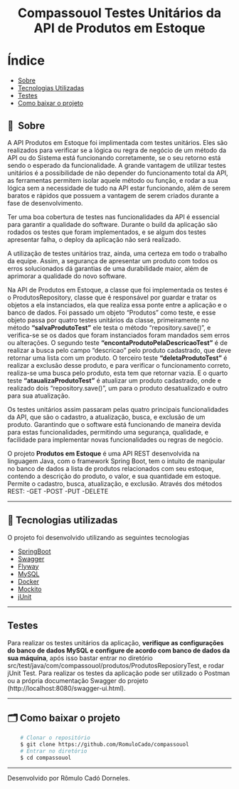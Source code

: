 <h1 align="center"> Compassouol Testes Unitários da API de Produtos em Estoque<h1>

# Índice

- [Sobre](#-sobre)
- [Tecnologias Utilizadas](#-tecnologias-utilizadas)
- [Testes](#testes)
- [Como baixar o projeto](#-como-baixar-o-projeto)

## 🔖&nbsp; Sobre
A API Produtos em Estoque foi implimentada com testes unitários. Eles são realizados para verificar se a lógica ou regra de negócio de um método da API ou do Sistema está funcionando corretamente, se o seu retorno está sendo o esperado da funcionalidade. A grande vantagem de utilizar testes unitários é a possibilidade de não depender do funcionamento total da API, as ferramentas permitem isolar aquele método ou função, e rodar a sua lógica sem a necessidade de tudo na API estar funcionando, além de serem baratos e rápidos que possuem a vantagem de serem criados durante a fase de desenvolvimento.

Ter uma boa cobertura de testes nas funcionalidades da API é essencial para garantir a qualidade do software. Durante o build da aplicação são rodados os testes que foram implementados, e se algum dos testes apresentar falha, o deploy da aplicação não será realizado.

A utilização de testes unitários traz, ainda, uma certeza em todo o trabalho da equipe. Assim, a segurança de apresentar um produto com todos os erros solucionados dá garantias de uma durabilidade maior, além de aprimorar a qualidade do novo software. 

Na API de Produtos em Estoque, a classe que foi implementada os testes é o ProdutosRepository, classe que é responsável por guardar e tratar os objetos a ela instanciados, ela que realiza essa ponte entre a aplicação e o banco de dados. Foi passado um objeto “Produtos” como teste, e esse objeto passa por quatro testes unitários da classe, primeiramente no método **“salvaProdutoTest”** ele testa o método “repository.save()”, e verifica-se se os dados que foram instanciados foram mandados sem erros ou alterações. O segundo teste **“encontaProdutoPelaDescricaoTest”** é de realizar a busca pelo campo “descricao” pelo produto cadastrado, que deve retornar uma lista com um produto.
O terceiro teste **“deletaProdutoTest”** é realizar a exclusão desse produto, e para verificar o funcionamento correto, realiza-se uma busca pelo produto, esta tem que retornar vazia. E o quarto teste **“ataualizaProdutoTest”** é atualizar um produto cadastrado, onde e realizado dois “repository.save()”, um para o produto desatualizado e outro para sua atualização. 

Os testes unitários assim passaram pelas quatro principais funcionalidades da API, que são o cadastro, a atualização, busca, e exclusão de um produto. Garantindo que o software está funcionando de maneira devida para estas funcionalidades, permitindo uma segurança, qualidade, e facilidade para implementar novas funcionalidades ou regras de negócio.

O projeto **Produtos em Estoque** é uma API REST desenvolvida na linguagem Java, com o framework Spring Boot, tem o intuito de manipular no banco de dados a lista de produtos 
relacionados com seu estoque, contendo a descrição do produto, o valor, e sua quantidade em estoque. Permite o cadastro, busca, atualização, e exclusão.
Através dos métodos REST:
-GET
-POST
-PUT
-DELETE

---

## 🚀 Tecnologias utilizadas

O projeto foi desenvolvido utilizando as seguintes tecnologias

- [SpringBoot](https://spring.io/projects/spring-boot)
- [Swagger](http://springfox.github.io/springfox/)
- [Flyway](https://flywaydb.org/documentation/usage/api/#download)
- [MySQL](https://www.mysql.com)
- [Docker](https://www.docker.com/get-started)
- [Mockito](https://site.mockito.org)
- [jUnit](https://junit.org/junit5/)

---

## Testes

Para realizar os testes unitários da aplicação, **verifique as configurações do banco de dados MySQL e configure de acordo com banco de dados da sua máquina**, após isso bastar entrar no diretório src/test/java/com/compassouol/produtos/ProdutosReposioryTest, e rodar jUnit Test.
Para realizar os testes da aplicação pode ser utilizado o Postman ou a própria documentação Swagger do projeto (http://localhost:8080/swagger-ui.html).

---

## 🗂 Como baixar o projeto

```bash
    # Clonar o repositório
    $ git clone https://github.com/RomuloCado/compassouol
    # Entrar no diretório
    $ cd compassouol
```

---

Desenvolvido por Rômulo Cadó Dorneles.

